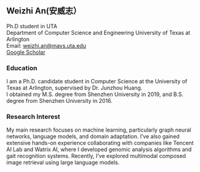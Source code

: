 ## Weizhi An(安威志）
Ph.D student in UTA  
Department of Computer Science and Engineering
University of Texas at Arlington  
Email: weizhi.an@mavs.uta.edu  
[Google Scholar](https://scholar.google.com/citations?user=nHiIAvYAAAAJ&hl=en)

### Education

I am a Ph.D. candidate student in Computer Science at the University of Texas at Arlington, supervised by Dr. Junzhou Huang.  
I obtained my M.S. degree from Shenzhen University in 2019, and B.S. degree from Shenzhen University in 2016.

### Research Interest

My main research focuses on machine learning, particularly graph neural networks, language models, and domain adaptation. I’ve also gained extensive hands-on experience collaborating with companies like Tencent AI Lab and Watrix AI, where I developed genomic analysis algorithms and gait recognition systems. Recently, I’ve explored multimodal composed image retrieval using large language models. 




